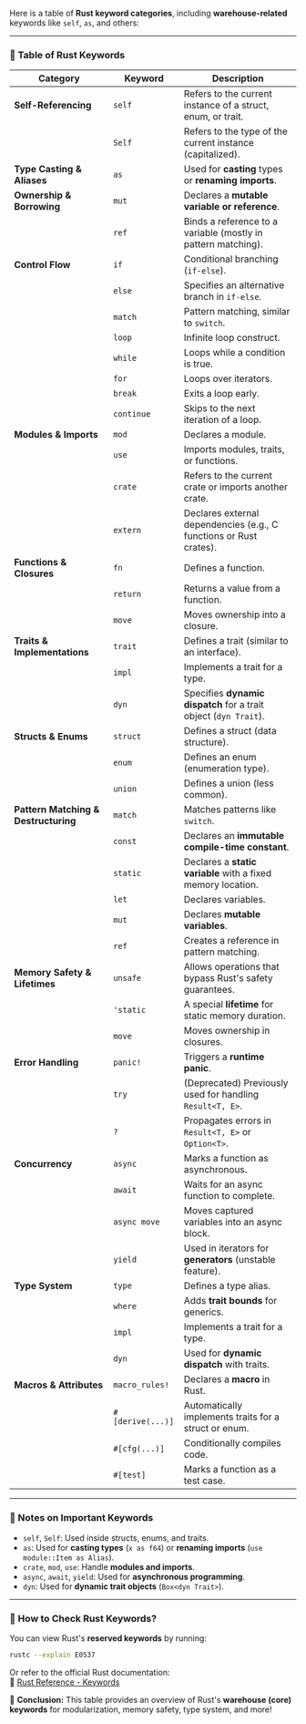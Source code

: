 Here is a table of **Rust keyword categories**, including **warehouse-related** keywords like `self`, `as`, and others:

---

### **🔹 Table of Rust Keywords**
| **Category**          | **Keyword**        | **Description** |
|----------------------|-------------------|----------------|
| **Self-Referencing**  | `self`            | Refers to the current instance of a struct, enum, or trait. |
|                      | `Self`            | Refers to the type of the current instance (capitalized). |
| **Type Casting & Aliases** | `as`              | Used for **casting** types or **renaming imports**. |
| **Ownership & Borrowing** | `mut`             | Declares a **mutable variable or reference**. |
|                      | `ref`             | Binds a reference to a variable (mostly in pattern matching). |
| **Control Flow**     | `if`              | Conditional branching (`if-else`). |
|                      | `else`            | Specifies an alternative branch in `if-else`. |
|                      | `match`           | Pattern matching, similar to `switch`. |
|                      | `loop`            | Infinite loop construct. |
|                      | `while`           | Loops while a condition is true. |
|                      | `for`             | Loops over iterators. |
|                      | `break`           | Exits a loop early. |
|                      | `continue`        | Skips to the next iteration of a loop. |
| **Modules & Imports**| `mod`             | Declares a module. |
|                      | `use`             | Imports modules, traits, or functions. |
|                      | `crate`           | Refers to the current crate or imports another crate. |
|                      | `extern`          | Declares external dependencies (e.g., C functions or Rust crates). |
| **Functions & Closures** | `fn`              | Defines a function. |
|                      | `return`          | Returns a value from a function. |
|                      | `move`            | Moves ownership into a closure. |
| **Traits & Implementations** | `trait`           | Defines a trait (similar to an interface). |
|                      | `impl`            | Implements a trait for a type. |
|                      | `dyn`             | Specifies **dynamic dispatch** for a trait object (`dyn Trait`). |
| **Structs & Enums**  | `struct`          | Defines a struct (data structure). |
|                      | `enum`            | Defines an enum (enumeration type). |
|                      | `union`           | Defines a union (less common). |
| **Pattern Matching & Destructuring** | `match`           | Matches patterns like `switch`. |
|                      | `const`           | Declares an **immutable compile-time constant**. |
|                      | `static`          | Declares a **static variable** with a fixed memory location. |
|                      | `let`             | Declares variables. |
|                      | `mut`             | Declares **mutable variables**. |
|                      | `ref`             | Creates a reference in pattern matching. |
| **Memory Safety & Lifetimes** | `unsafe`          | Allows operations that bypass Rust's safety guarantees. |
|                      | `'static`         | A special **lifetime** for static memory duration. |
|                      | `move`            | Moves ownership in closures. |
| **Error Handling**   | `panic!`          | Triggers a **runtime panic**. |
|                      | `try`             | (Deprecated) Previously used for handling `Result<T, E>`. |
|                      | `?`               | Propagates errors in `Result<T, E>` or `Option<T>`. |
| **Concurrency**      | `async`           | Marks a function as asynchronous. |
|                      | `await`           | Waits for an async function to complete. |
|                      | `async move`      | Moves captured variables into an async block. |
|                      | `yield`           | Used in iterators for **generators** (unstable feature). |
| **Type System**      | `type`            | Defines a type alias. |
|                      | `where`           | Adds **trait bounds** for generics. |
|                      | `impl`            | Implements a trait for a type. |
|                      | `dyn`             | Used for **dynamic dispatch** with traits. |
| **Macros & Attributes** | `macro_rules!`   | Declares a **macro** in Rust. |
|                      | `#[derive(...)]`  | Automatically implements traits for a struct or enum. |
|                      | `#[cfg(...)]`     | Conditionally compiles code. |
|                      | `#[test]`         | Marks a function as a test case. |

---

### **🔹 Notes on Important Keywords**
- `self`, `Self`: Used inside structs, enums, and traits.
- `as`: Used for **casting types** (`x as f64`) or **renaming imports** (`use module::Item as Alias`).
- `crate`, `mod`, `use`: Handle **modules and imports**.
- `async`, `await`, `yield`: Used for **asynchronous programming**.
- `dyn`: Used for **dynamic trait objects** (`Box<dyn Trait>`).

---

### **🔹 How to Check Rust Keywords?**
You can view Rust's **reserved keywords** by running:
```bash
rustc --explain E0537
```
Or refer to the official Rust documentation:  
📖 [Rust Reference - Keywords](https://doc.rust-lang.org/reference/keywords.html)

🚀 **Conclusion:** This table provides an overview of Rust's **warehouse (core) keywords** for modularization, memory safety, type system, and more!
